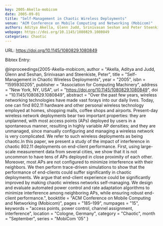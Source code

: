 ```yaml
---
key: 2005-Akella-mobicom
date: 2005-09-01
title: "Self-Management in Chaotic Wireless Deployments"
venue: "ACM Conference on Mobile Computing and Networking (Mobicom)"
authors: Aditya Akella, Glenn Judd, Srinivasan Seshan and Peter Steenkiste
webpage: https://doi.org/10.1145/1080829.1080849
categories: Chaotic
---
```


URL: https://doi.org/10.1145/1080829.1080849

Bibtex Entry:

@inproceedings{2005-Akella-mobicom,
    author = "Akella, Aditya and Judd, Glenn and Seshan, Srinivasan and Steenkiste, Peter",
    title = "Self-Management in Chaotic Wireless Deployments",
    year = "2005",
    isbn = "1595930205",
    publisher = "Association for Computing Machinery",
    address = "New York, NY, USA",
    url = "https://doi.org/10.1145/1080829.1080849",
    doi = "10.1145/1080829.1080849",
    abstract = "Over the past few years, wireless networking technologies have made vast forays into our daily lives. Today, one can find 802.11 hardware and other personal wireless technology employed at homes, shopping malls, coffee shops and airports. Present-day wireless network deployments bear two important properties: they are unplanned, with most access points (APs) deployed by users in a spontaneous manner, resulting in highly variable AP densities; and they are unmanaged, since manually configuring and managing a wireless network is very complicated. We refer to such wireless deployments as being chaotic.In this paper, we present a study of the impact of interference in chaotic 802.11 deployments on end-client performance. First, using large-scale measurement data from several cities, we show that it is not uncommon to have tens of APs deployed in close proximity of each other. Moreover, most APs are not configured to minimize interference with their neighbors. We then perform trace-driven simulations to show that the performance of end-clients could suffer significantly in chaotic deployments. We argue that end-client experience could be significantly improved by making chaotic wireless networks self-managing. We design and evaluate automated power control and rate adaptation algorithms to minimize interference among neighboring APs, while ensuring robust end-client performance.",
    booktitle = "ACM Conference on Mobile Computing and Networking (Mobicom)",
    pages = "185–199",
    numpages = "15",
    keywords = "access points, power control, channel assignment, interference",
    location = "Cologne, Germany",
    category = "Chaotic",
    month = "September",
    series = "MobiCom '05"
}

